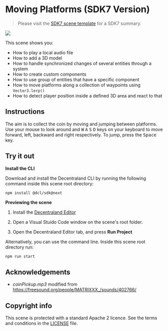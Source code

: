 # Moving Platforms (SDK7 Version)

> Please visit the [SDK7 scene template](https://github.com/decentraland/sdk7-scene-template) for a SDK7 summary.

![](screenshot/moving-platforms.gif)

This scene shows you:

- How to play a local audio file
- How to add a 3D model
- How to handle synchronized changes of several entities through a system
- How to create custom components
- How to use group of entities that have a specific component
- How to move platforms along a collection of waypoints using `Vector3.lerp()`
- How to detect player position inside a defined 3D area and react to that

## Instructions
The aim is to collect the coin by moving and jumping between platforms. Use your mouse to look around and <kbd>W</kbd> <kbd>A</kbd> <kbd>S</kbd> <kbd>D</kbd> keys on your keyboard to move forward, left, backward and right respectively. To jump, press the <kbd>Space</kbd> key.

## Try it out

**Install the CLI**

Download and install the Decentraland CLI by running the following command inside this scene root directory:

```bash
npm install @dcl/sdk@next
```
 
**Previewing the scene**

1) Install the [Decentraland Editor](https://docs.decentraland.org/creator/development-guide/sdk7/editor/)

2) Open a Visual Stuido Code window on the scene's root folder.

3) Open the Decentraland Editor tab, and press **Run Project**

Alternatively, you can use the command line. Inside this scene root directory run:

```
npm run start
```

## Acknowledgements

- _coinPickup.mp3_ modified from https://freesound.org/people/MATRIXXX_/sounds/402766/ 

## Copyright info

This scene is protected with a standard Apache 2 licence. See the terms and conditions in the [LICENSE](/LICENSE) file.
